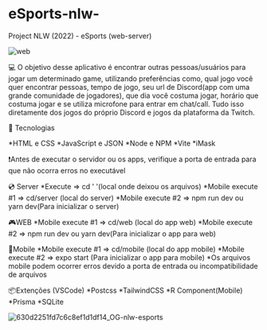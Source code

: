 # eSports-nlw-
Project NLW (2022) - eSports (web-server)

![web](https://user-images.githubusercontent.com/110070861/196308298-268dae81-bac8-4b81-bd4f-b88816f42ac3.gif)

💻 O objetivo desse aplicativo é encontrar outras pessoas/usuários para jogar um determinado game, utilizando preferências como, qual jogo você quer encontrar pessoas, tempo de jogo, seu url de Discord(app com uma grande comunidade de jogadores), que dia você costuma jogar, horário que costuma jogar e se utiliza microfone para entrar em chat/call. Tudo isso diretamente dos jogos do próprio Discord e jogos da plataforma da Twitch.

🚀 Tecnologias

*HTML e CSS
*JavaScript e JSON
*Node e NPM
*Vite
*iMask

❗Antes de executar o servidor ou os apps, verifique a porta de entrada para que não ocorra erros no executável

💿 Server
*Execute => cd ' '(local onde deixou os arquivos)
*Mobile execute #1 => cd/server (local do server)
*Mobile execute #2 => npm run dev ou yarn dev(Para inicializar o server)

🎮WEB
*Mobile execute #1 => cd/web (local do app web)
*Mobile execute #2 => npm run dev ou yarn dev(Para inicializar o app para web)

📱Mobile
*Mobile execute #1 => cd/mobile (local do app mobile)
*Mobile execute #2 => expo start (Para inicializar o app para mobile)
*Os arquivos mobile podem ocorrer erros devido a porta de entrada ou incompatibilidade de arquivos

📦Extenções (VSCode)
*Postcss
*TailwindCSS
*R Component(Mobile)
*Prisma
*SQLite

![630d2251fd7c6c8ef1d1df14_OG-nlw-esports](https://user-images.githubusercontent.com/110070861/196307612-99412452-4eba-4a09-ac1a-3a92d4a8d18f.jpg)

